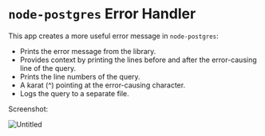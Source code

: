 # `node-postgres` Error Handler

This app creates a more useful error message in `node-postgres`:
* Prints the error message from the library.
* Provides context by printing the lines before and after the error-causing line of the query.
* Prints the line numbers of the query.
* A karat (^) pointing at the error-causing character.
* Logs the query to a separate file.

Screenshot:

![Untitled](https://github.com/lamh85/pg-error-handler/assets/2058381/f4023c13-ac97-48d0-a38f-4ac8346ca2f5)
